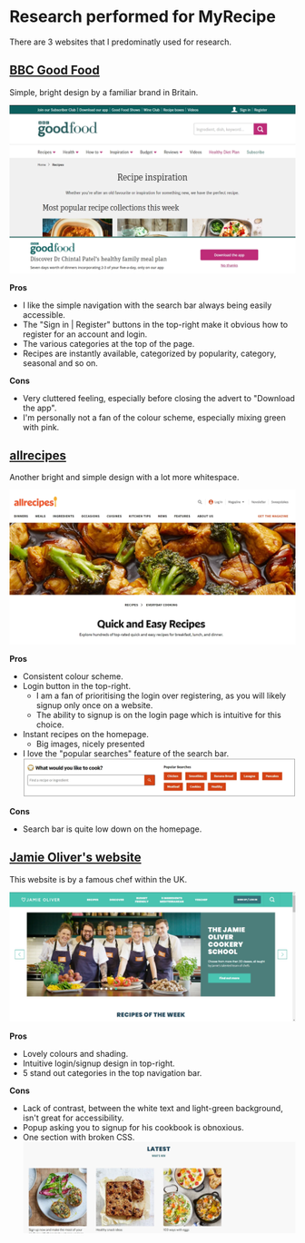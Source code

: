 # Research performed for MyRecipe

There are 3 websites that I predominatly used for research.

## [BBC Good Food](https://www.bbcgoodfood.com/recipes)

Simple, bright design by a familiar brand in Britain.

![BBC Good Food homepage](bbc-good-food.webp)

**Pros**

* I like the simple navigation with the search bar always being easily accessible.
* The "Sign in | Register" buttons in the top-right make it obvious how to register for an account and login.
* The various categories at the top of the page.
* Recipes are instantly available, categorized by popularity, category, seasonal and so on.

**Cons**

* Very cluttered feeling, especially before closing the advert to "Download the app".
* I'm personally not a fan of the colour scheme, especially mixing green with pink.

## [allrecipes](https://www.allrecipes.com/recipes/1947/everyday-cooking/quick-and-easy/)

Another bright and simple design with a lot more whitespace.

![allrecipes homepage](allrecipes.webp)

**Pros**

* Consistent colour scheme.
* Login button in the top-right.
    * I am a fan of prioritising the login over registering, as you will likely signup only once on a website.
    * The ability to signup is on the login page which is intuitive for this choice.
* Instant recipes on the homepage.
    * Big images, nicely presented
* I love the "popular searches" feature of the search bar.
    ![allrecipes search bar](allrecipes-search-bar.webp)

**Cons**
* Search bar is quite low down on the homepage.

## [Jamie Oliver's website](https://www.jamieoliver.com/)

This website is by a famous chef within the UK.

![Jamie Oliver's website](jamie-oliver.webp)

**Pros**

* Lovely colours and shading.
* Intuitive login/signup design in top-right.
* 5 stand out categories in the top navigation bar.

**Cons**
* Lack of contrast, between the white text and light-green background, isn't great for accessibility.
* Popup asking you to signup for his cookbook is obnoxious.
* One section with broken CSS.
    ![Jamie Oliver website, broken css](jamie-oliver-broken.webp)